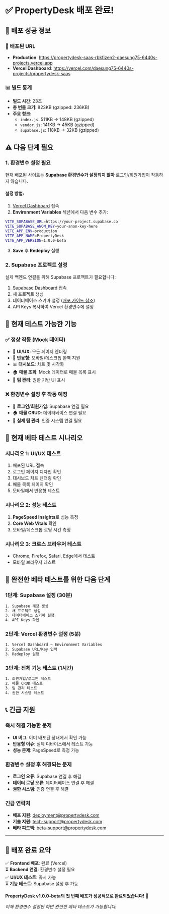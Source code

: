 # ✅ PropertyDesk 배포 완료!

## 🎉 배포 성공 정보

### 📍 배포된 URL
- **Production**: https://propertydesk-saas-rbkfizen2-daesung75-6440s-projects.vercel.app
- **Vercel Dashboard**: https://vercel.com/daesung75-6440s-projects/propertydesk-saas

### 📊 빌드 통계
- **빌드 시간**: 23초
- **총 번들 크기**: 823KB (gzipped: 236KB)
- **주요 청크**:
  - `index.js`: 511KB → 148KB (gzipped)
  - `vendor.js`: 141KB → 45KB (gzipped) 
  - `supabase.js`: 118KB → 32KB (gzipped)

## ⚠️ 다음 단계 필요

### 1. 환경변수 설정 필요
현재 배포된 사이트는 **Supabase 환경변수가 설정되지 않아** 로그인/회원가입이 작동하지 않습니다.

#### 설정 방법:
1. [Vercel Dashboard](https://vercel.com/daesung75-6440s-projects/propertydesk-saas/settings/environment-variables) 접속
2. **Environment Variables** 섹션에서 다음 변수 추가:

```bash
VITE_SUPABASE_URL=https://your-project.supabase.co
VITE_SUPABASE_ANON_KEY=your-anon-key-here
VITE_APP_ENV=production
VITE_APP_NAME=PropertyDesk
VITE_APP_VERSION=1.0.0-beta
```

3. **Save** 후 **Redeploy** 실행

### 2. Supabase 프로젝트 설정
실제 백엔드 연결을 위해 Supabase 프로젝트가 필요합니다:

1. [Supabase Dashboard](https://supabase.com/dashboard) 접속
2. 새 프로젝트 생성
3. 데이터베이스 스키마 설정 ([배포 가이드 참조](./DEPLOYMENT_GUIDE.md))
4. API Keys 복사하여 Vercel 환경변수에 설정

## 🧪 현재 테스트 가능한 기능

### ✅ 정상 작동 (Mock 데이터)
- 🎨 **UI/UX**: 모든 페이지 렌더링
- 📱 **반응형**: 모바일/데스크톱 완벽 지원
- 📊 **대시보드**: 차트 및 시각화
- 🏠 **매물 조회**: Mock 데이터로 매물 목록 표시
- 👥 **팀 관리**: 권한 기반 UI 표시

### ❌ 환경변수 설정 후 작동 예정
- 🔐 **로그인/회원가입**: Supabase 연결 필요
- 🏠 **매물 CRUD**: 데이터베이스 연결 필요
- 👥 **실제 팀 관리**: 인증 시스템 연결 필요

## 📱 현재 베타 테스트 시나리오

### 시나리오 1: UI/UX 테스트
1. 배포된 URL 접속
2. 로그인 페이지 디자인 확인
3. 대시보드 차트 렌더링 확인
4. 매물 목록 페이지 확인
5. 모바일에서 반응형 테스트

### 시나리오 2: 성능 테스트
1. **PageSpeed Insights**로 성능 측정
2. **Core Web Vitals** 확인
3. 모바일/데스크톱 로딩 시간 측정

### 시나리오 3: 크로스 브라우저 테스트
- Chrome, Firefox, Safari, Edge에서 테스트
- 모바일 브라우저 테스트

## 🚀 완전한 베타 테스트를 위한 다음 단계

### 1단계: Supabase 설정 (30분)
```bash
1. Supabase 계정 생성
2. 새 프로젝트 생성
3. 데이터베이스 스키마 실행
4. API Keys 확인
```

### 2단계: Vercel 환경변수 설정 (5분)
```bash
1. Vercel Dashboard → Environment Variables
2. Supabase URL/Key 입력
3. Redeploy 실행
```

### 3단계: 전체 기능 테스트 (1시간)
```bash
1. 회원가입/로그인 테스트
2. 매물 CRUD 테스트
3. 팀 관리 테스트
4. 권한 시스템 테스트
```

## 📞 긴급 지원

### 즉시 해결 가능한 문제
- **UI 버그**: 이미 배포된 상태에서 확인 가능
- **반응형 이슈**: 실제 디바이스에서 테스트 가능
- **성능 문제**: PageSpeed로 측정 가능

### 환경변수 설정 후 해결되는 문제
- **로그인 오류**: Supabase 연결 후 해결
- **데이터 로딩 오류**: 데이터베이스 연결 후 해결
- **권한 시스템**: 인증 연결 후 해결

### 긴급 연락처
- **배포 지원**: deployment@propertydesk.com
- **기술 지원**: tech-support@propertydesk.com
- **베타 피드백**: beta-support@propertydesk.com

---

## 🎯 배포 완료 요약

✅ **Frontend 배포**: 완료 (Vercel)  
⏳ **Backend 연결**: 환경변수 설정 필요  
✅ **UI/UX 테스트**: 즉시 가능  
⏳ **기능 테스트**: Supabase 설정 후 가능  

**PropertyDesk v1.0.0-beta의 첫 번째 배포가 성공적으로 완료되었습니다!** 🎉

*이제 환경변수 설정만 하면 완전한 베타 테스트가 가능합니다.*
